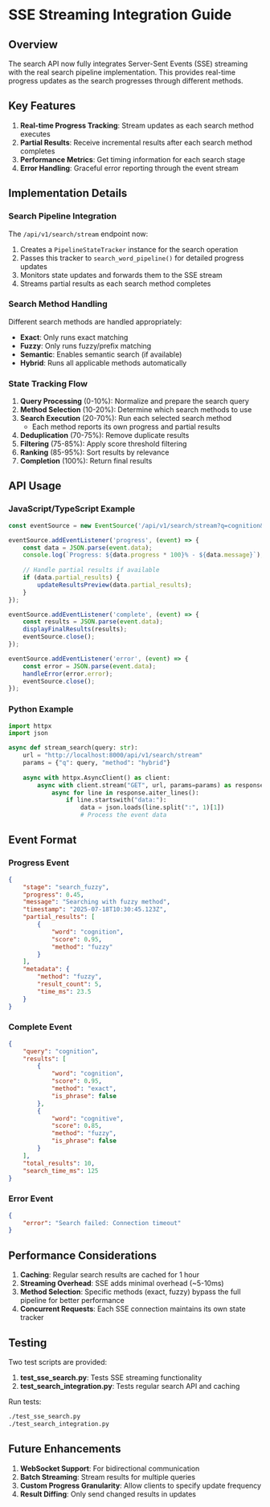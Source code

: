 # SSE Streaming Integration Guide

## Overview

The search API now fully integrates Server-Sent Events (SSE) streaming with the real search pipeline implementation. This provides real-time progress updates as the search progresses through different methods.

## Key Features

1. **Real-time Progress Tracking**: Stream updates as each search method executes
2. **Partial Results**: Receive incremental results after each search method completes
3. **Performance Metrics**: Get timing information for each search stage
4. **Error Handling**: Graceful error reporting through the event stream

## Implementation Details

### Search Pipeline Integration

The `/api/v1/search/stream` endpoint now:

1. Creates a `PipelineStateTracker` instance for the search operation
2. Passes this tracker to `search_word_pipeline()` for detailed progress updates
3. Monitors state updates and forwards them to the SSE stream
4. Streams partial results as each search method completes

### Search Method Handling

Different search methods are handled appropriately:

- **Exact**: Only runs exact matching
- **Fuzzy**: Only runs fuzzy/prefix matching
- **Semantic**: Enables semantic search (if available)
- **Hybrid**: Runs all applicable methods automatically

### State Tracking Flow

1. **Query Processing** (0-10%): Normalize and prepare the search query
2. **Method Selection** (10-20%): Determine which search methods to use
3. **Search Execution** (20-70%): Run each selected search method
   - Each method reports its own progress and partial results
4. **Deduplication** (70-75%): Remove duplicate results
5. **Filtering** (75-85%): Apply score threshold filtering
6. **Ranking** (85-95%): Sort results by relevance
7. **Completion** (100%): Return final results

## API Usage

### JavaScript/TypeScript Example

```javascript
const eventSource = new EventSource('/api/v1/search/stream?q=cognition&method=hybrid');

eventSource.addEventListener('progress', (event) => {
    const data = JSON.parse(event.data);
    console.log(`Progress: ${data.progress * 100}% - ${data.message}`);
    
    // Handle partial results if available
    if (data.partial_results) {
        updateResultsPreview(data.partial_results);
    }
});

eventSource.addEventListener('complete', (event) => {
    const results = JSON.parse(event.data);
    displayFinalResults(results);
    eventSource.close();
});

eventSource.addEventListener('error', (event) => {
    const error = JSON.parse(event.data);
    handleError(error.error);
    eventSource.close();
});
```

### Python Example

```python
import httpx
import json

async def stream_search(query: str):
    url = "http://localhost:8000/api/v1/search/stream"
    params = {"q": query, "method": "hybrid"}
    
    async with httpx.AsyncClient() as client:
        async with client.stream("GET", url, params=params) as response:
            async for line in response.aiter_lines():
                if line.startswith("data:"):
                    data = json.loads(line.split(":", 1)[1])
                    # Process the event data
```

## Event Format

### Progress Event

```json
{
    "stage": "search_fuzzy",
    "progress": 0.45,
    "message": "Searching with fuzzy method",
    "timestamp": "2025-07-18T10:30:45.123Z",
    "partial_results": [
        {
            "word": "cognition",
            "score": 0.95,
            "method": "fuzzy"
        }
    ],
    "metadata": {
        "method": "fuzzy",
        "result_count": 5,
        "time_ms": 23.5
    }
}
```

### Complete Event

```json
{
    "query": "cognition",
    "results": [
        {
            "word": "cognition",
            "score": 0.95,
            "method": "exact",
            "is_phrase": false
        },
        {
            "word": "cognitive",
            "score": 0.85,
            "method": "fuzzy",
            "is_phrase": false
        }
    ],
    "total_results": 10,
    "search_time_ms": 125
}
```

### Error Event

```json
{
    "error": "Search failed: Connection timeout"
}
```

## Performance Considerations

1. **Caching**: Regular search results are cached for 1 hour
2. **Streaming Overhead**: SSE adds minimal overhead (~5-10ms)
3. **Method Selection**: Specific methods (exact, fuzzy) bypass the full pipeline for better performance
4. **Concurrent Requests**: Each SSE connection maintains its own state tracker

## Testing

Two test scripts are provided:

1. **test_sse_search.py**: Tests SSE streaming functionality
2. **test_search_integration.py**: Tests regular search API and caching

Run tests:
```bash
./test_sse_search.py
./test_search_integration.py
```

## Future Enhancements

1. **WebSocket Support**: For bidirectional communication
2. **Batch Streaming**: Stream results for multiple queries
3. **Custom Progress Granularity**: Allow clients to specify update frequency
4. **Result Diffing**: Only send changed results in updates